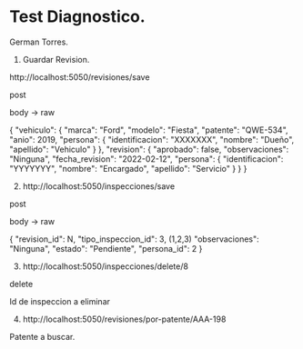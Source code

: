 # Test Diagnostico.

German Torres.

1. Guardar Revision.

http://localhost:5050/revisiones/save

post 

body -> raw

{
    "vehiculo": {
        "marca": "Ford",
        "modelo": "Fiesta",
        "patente": "QWE-534",
        "anio": 2019,
        "persona": {
            "identificacion": "XXXXXXX",
            "nombre": "Dueño",
            "apellido": "Vehiculo"
        }
    },
    "revision": {
        "aprobado": false,
        "observaciones": "Ninguna",
        "fecha_revision": "2022-02-12",
        "persona": {
            "identificacion": "YYYYYYY",
            "nombre": "Encargado",
            "apellido": "Servicio"
        }
    }
}

2. http://localhost:5050/inspecciones/save

post 

body -> raw

{
    "revision_id": N,
    "tipo_inspeccion_id": 3, (1,2,3)
    "observaciones": "Ninguna",
    "estado": "Pendiente",
    "persona_id": 2
}

3. http://localhost:5050/inspecciones/delete/8

delete

Id de inspeccion a eliminar

4. http://localhost:5050/revisiones/por-patente/AAA-198

Patente a buscar.